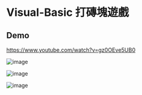 # Visual-Basic 打磚塊遊戲

## Demo
https://www.youtube.com/watch?v=gz0OEve5UB0

![image](https://user-images.githubusercontent.com/39626315/209251904-d3fe81ad-2730-4008-a7ad-9c6f59fc9cff.png)

![image](https://user-images.githubusercontent.com/39626315/209251960-eb3b2085-a6e2-45c5-bb79-62681284ecb1.png)

![image](https://user-images.githubusercontent.com/39626315/209252681-1901ec4e-391d-40cf-97db-1980160a6940.png)
